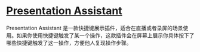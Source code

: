 # [Presentation Assistant](https://plugins.jetbrains.com/plugin/7345-presentation-assistant) 

Presentation Assistant 是一款快捷键展示插件，适合在直播或者录屏的场景使用。如果你使用快捷键触发了某一个操作，这款插件会在屏幕上展示你具体按下了哪些快捷键触发了这一操作，方便他人复现操作步骤。